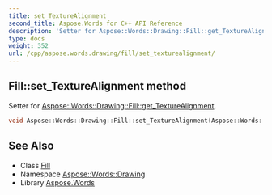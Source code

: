 ```yaml
---
title: set_TextureAlignment
second_title: Aspose.Words for C++ API Reference
description: 'Setter for Aspose::Words::Drawing::Fill::get_TextureAlignment.'
type: docs
weight: 352
url: /cpp/aspose.words.drawing/fill/set_texturealignment/
---
```

## Fill::set_TextureAlignment method


Setter for [Aspose::Words::Drawing::Fill::get_TextureAlignment](../get_texturealignment/).

```cpp
void Aspose::Words::Drawing::Fill::set_TextureAlignment(Aspose::Words::Drawing::TextureAlignment value)
```

## See Also

* Class [Fill](../)
* Namespace [Aspose::Words::Drawing](../../)
* Library [Aspose.Words](../../../)
